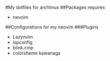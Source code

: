 #My dotfiles for archlinux
##Packages requires
- nevoim 

##Configurations for my neovim
###Plugins
- Lazynvim
- lspconfig
- blink.cmp
- colorsheme kawanaga


